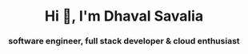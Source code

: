 <h1 align="center">Hi 👋, I'm Dhaval Savalia</h1>
<h3 align="center">software engineer, full stack developer & cloud enthusiast</h3>



